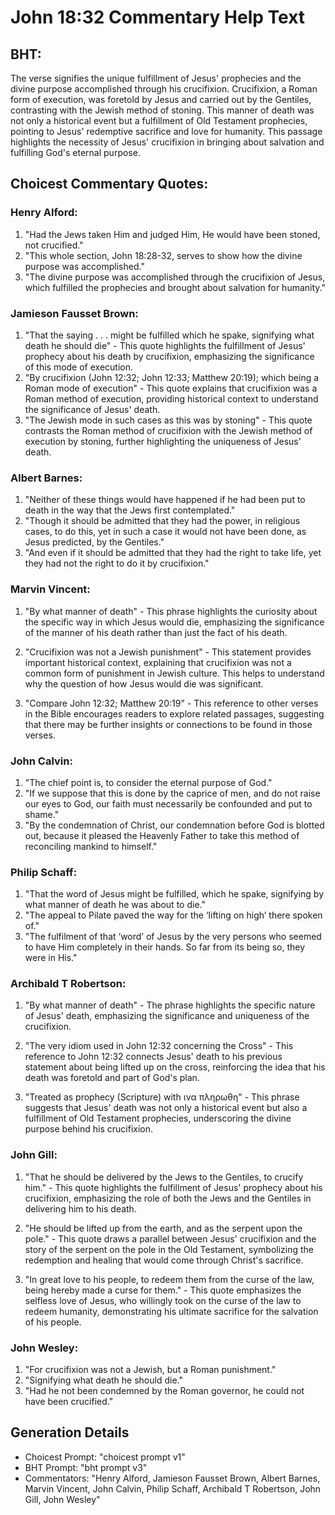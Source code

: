 # John 18:32 Commentary Help Text

## BHT:
The verse signifies the unique fulfillment of Jesus' prophecies and the divine purpose accomplished through his crucifixion. Crucifixion, a Roman form of execution, was foretold by Jesus and carried out by the Gentiles, contrasting with the Jewish method of stoning. This manner of death was not only a historical event but a fulfillment of Old Testament prophecies, pointing to Jesus' redemptive sacrifice and love for humanity. This passage highlights the necessity of Jesus' crucifixion in bringing about salvation and fulfilling God's eternal purpose.

## Choicest Commentary Quotes:
### Henry Alford:
1. "Had the Jews taken Him and judged Him, He would have been stoned, not crucified." 
2. "This whole section, John 18:28-32, serves to show how the divine purpose was accomplished."
3. "The divine purpose was accomplished through the crucifixion of Jesus, which fulfilled the prophecies and brought about salvation for humanity."

### Jamieson Fausset Brown:
1. "That the saying . . . might be fulfilled which he spake, signifying what death he should die" - This quote highlights the fulfillment of Jesus' prophecy about his death by crucifixion, emphasizing the significance of this mode of execution.
2. "By crucifixion (John 12:32; John 12:33; Matthew 20:19); which being a Roman mode of execution" - This quote explains that crucifixion was a Roman method of execution, providing historical context to understand the significance of Jesus' death.
3. "The Jewish mode in such cases as this was by stoning" - This quote contrasts the Roman method of crucifixion with the Jewish method of execution by stoning, further highlighting the uniqueness of Jesus' death.

### Albert Barnes:
1. "Neither of these things would have happened if he had been put to death in the way that the Jews first contemplated." 
2. "Though it should be admitted that they had the power, in religious cases, to do this, yet in such a case it would not have been done, as Jesus predicted, by the Gentiles."
3. "And even if it should be admitted that they had the right to take life, yet they had not the right to do it by crucifixion."

### Marvin Vincent:
1. "By what manner of death" - This phrase highlights the curiosity about the specific way in which Jesus would die, emphasizing the significance of the manner of his death rather than just the fact of his death.

2. "Crucifixion was not a Jewish punishment" - This statement provides important historical context, explaining that crucifixion was not a common form of punishment in Jewish culture. This helps to understand why the question of how Jesus would die was significant.

3. "Compare John 12:32; Matthew 20:19" - This reference to other verses in the Bible encourages readers to explore related passages, suggesting that there may be further insights or connections to be found in those verses.

### John Calvin:
1. "The chief point is, to consider the eternal purpose of God."
2. "If we suppose that this is done by the caprice of men, and do not raise our eyes to God, our faith must necessarily be confounded and put to shame."
3. "By the condemnation of Christ, our condemnation before God is blotted out, because it pleased the Heavenly Father to take this method of reconciling mankind to himself."

### Philip Schaff:
1. "That the word of Jesus might be fulfilled, which he spake, signifying by what manner of death he was about to die."
2. "The appeal to Pilate paved the way for the ‘lifting on high’ there spoken of."
3. "The fulfilment of that ‘word’ of Jesus by the very persons who seemed to have Him completely in their hands. So far from its being so, they were in His."

### Archibald T Robertson:
1. "By what manner of death" - The phrase highlights the specific nature of Jesus' death, emphasizing the significance and uniqueness of the crucifixion.

2. "The very idiom used in John 12:32 concerning the Cross" - This reference to John 12:32 connects Jesus' death to his previous statement about being lifted up on the cross, reinforcing the idea that his death was foretold and part of God's plan.

3. "Treated as prophecy (Scripture) with ινα πληρωθη" - This phrase suggests that Jesus' death was not only a historical event but also a fulfillment of Old Testament prophecies, underscoring the divine purpose behind his crucifixion.

### John Gill:
1. "That he should be delivered by the Jews to the Gentiles, to crucify him." - This quote highlights the fulfillment of Jesus' prophecy about his crucifixion, emphasizing the role of both the Jews and the Gentiles in delivering him to his death.

2. "He should be lifted up from the earth, and as the serpent upon the pole." - This quote draws a parallel between Jesus' crucifixion and the story of the serpent on the pole in the Old Testament, symbolizing the redemption and healing that would come through Christ's sacrifice.

3. "In great love to his people, to redeem them from the curse of the law, being hereby made a curse for them." - This quote emphasizes the selfless love of Jesus, who willingly took on the curse of the law to redeem humanity, demonstrating his ultimate sacrifice for the salvation of his people.

### John Wesley:
1. "For crucifixion was not a Jewish, but a Roman punishment." 
2. "Signifying what death he should die." 
3. "Had he not been condemned by the Roman governor, he could not have been crucified."


## Generation Details
- Choicest Prompt: "choicest prompt v1"
- BHT Prompt: "bht prompt v3"
- Commentators: "Henry Alford, Jamieson Fausset Brown, Albert Barnes, Marvin Vincent, John Calvin, Philip Schaff, Archibald T Robertson, John Gill, John Wesley"
